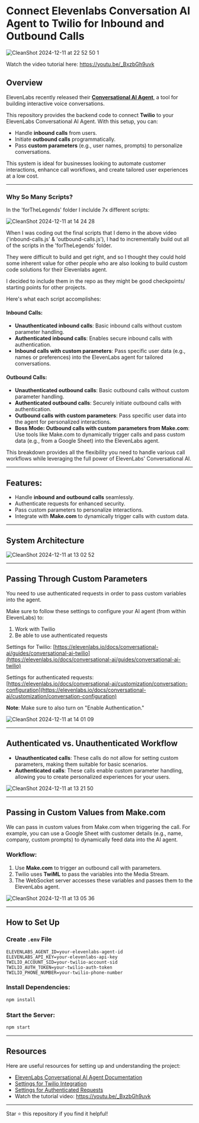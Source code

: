 # Connect Elevenlabs Conversation AI Agent to Twilio for Inbound and Outbound Calls

![CleanShot 2024-12-11 at 22 52 50 1](https://github.com/user-attachments/assets/97108c31-0679-44e5-a7a9-cc7e640dcbf1)

Watch the video tutorial here: https://youtu.be/_BxzbGh9uvk

## Overview

ElevenLabs recently released their [**Conversational AI Agent**](https://elevenlabs.io/conversational-ai), a tool for building interactive voice conversations. 

This repository provides the backend code to connect **Twilio** to your ElevenLabs Conversational AI Agent. With this setup, you can:

- Handle **inbound calls** from users.
- Initiate **outbound calls** programmatically.
- Pass **custom parameters** (e.g., user names, prompts) to personalize conversations.

This system is ideal for businesses looking to automate customer interactions, enhance call workflows, and create tailored user experiences at a low cost.

---

### Why So Many Scripts?

In the 'forTheLegends' folder I inclulde 7x different scripts:

![CleanShot 2024-12-11 at 14 24 28](https://github.com/user-attachments/assets/04b71136-3bbd-4020-aee4-e57dc0d861b3)

When I was coding out the final scripts that I demo in the above video ('inbound-calls.js' & 'outbound-calls.js'), I had to incrementally build out all of the scripts in the 'forTheLegends' folder.

They were difficult to build and get right, and so I thought they could hold some inherent value for other people who are also looking to build custom code solutions for their Elevenlabs agent.

I decided to include them in the repo as they might be good checkpoints/ starting points for other projects.

Here's what each script accomplishes:

#### Inbound Calls:
- **Unauthenticated inbound calls**: Basic inbound calls without custom parameter handling.
- **Authenticated inbound calls**: Enables secure inbound calls with authentication.
- **Inbound calls with custom parameters**: Pass specific user data (e.g., names or preferences) into the ElevenLabs agent for tailored conversations.

#### Outbound Calls:
- **Unauthenticated outbound calls**: Basic outbound calls without custom parameter handling.
- **Authenticated outbound calls**: Securely initiate outbound calls with authentication.
- **Outbound calls with custom parameters**: Pass specific user data into the agent for personalized interactions.
- **Boss Mode: Outbound calls with custom parameters from Make.com**: Use tools like Make.com to dynamically trigger calls and pass custom data (e.g., from a Google Sheet) into the ElevenLabs agent.

This breakdown provides all the flexibility you need to handle various call workflows while leveraging the full power of ElevenLabs' Conversational AI.

---

## Features:

- Handle **inbound and outbound calls** seamlessly.
- Authenticate requests for enhanced security.
- Pass custom parameters to personalize interactions.
- Integrate with **Make.com** to dynamically trigger calls with custom data.

---

## System Architecture

![CleanShot 2024-12-11 at 13 02 52](https://github.com/user-attachments/assets/30d38b95-a56b-419f-ad37-5e1fef0cab6a)

---

## Passing Through Custom Parameters

You need to use authenticated requests in order to pass custom variables into the agent.

Make sure to follow these settings to configure your AI agent (from within ElevenLabs) to:

1. Work with Twilio
2. Be able to use authenticated requests

Settings for Twilio: [https://elevenlabs.io/docs/conversational-ai/guides/conversational-ai-twilio](https://elevenlabs.io/docs/conversational-ai/guides/conversational-ai-twilio)

Settings for authenticated requests: [https://elevenlabs.io/docs/conversational-ai/customization/conversation-configuration](https://elevenlabs.io/docs/conversational-ai/customization/conversation-configuration)

**Note**: Make sure to also turn on "Enable Authentication."

![CleanShot 2024-12-11 at 14 01 09](https://github.com/user-attachments/assets/5deaca18-4aee-467d-8925-f67957cf6e08)

---

## Authenticated vs. Unauthenticated Workflow

- **Unauthenticated calls**: These calls do not allow for setting custom parameters, making them suitable for basic scenarios.
- **Authenticated calls**: These calls enable custom parameter handling, allowing you to create personalized experiences for your users.

![CleanShot 2024-12-11 at 13 21 50](https://github.com/user-attachments/assets/089bfaf2-5441-4ee0-8b11-a16a00b9383f)

---

## Passing in Custom Values from Make.com

We can pass in custom values from Make.com when triggering the call. For example, you can use a Google Sheet with customer details (e.g., name, company, custom prompts) to dynamically feed data into the AI agent.

### Workflow:

1. Use **Make.com** to trigger an outbound call with parameters.
2. Twilio uses **TwiML** to pass the variables into the Media Stream.
3. The WebSocket server accesses these variables and passes them to the ElevenLabs agent.

![CleanShot 2024-12-11 at 13 05 36](https://github.com/user-attachments/assets/382c95b5-4417-42e1-82ae-0ea8488d5878)

---

## How to Set Up

### Create `.env` File

```env
ELEVENLABS_AGENT_ID=your-elevenlabs-agent-id
ELEVENLABS_API_KEY=your-elevenlabs-api-key
TWILIO_ACCOUNT_SID=your-twilio-account-sid
TWILIO_AUTH_TOKEN=your-twilio-auth-token
TWILIO_PHONE_NUMBER=your-twilio-phone-number
```

### Install Dependencies:
```bash
npm install
```

### Start the Server:
```bash
npm start
```

---

## Resources

Here are useful resources for setting up and understanding the project:

- [ElevenLabs Conversational AI Agent Documentation](https://elevenlabs.io/conversational-ai)
- [Settings for Twilio Integration](https://elevenlabs.io/docs/conversational-ai/guides/conversational-ai-twilio)
- [Settings for Authenticated Requests](https://elevenlabs.io/docs/conversational-ai/customization/conversation-configuration)
- Watch the tutorial video: https://youtu.be/_BxzbGh9uvk

---

Star ⭐ this repository if you find it helpful!


